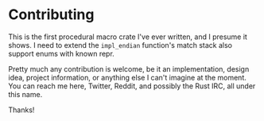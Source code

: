 # Contributing

This is the first procedural macro crate I've ever written, and I presume it
shows. I need to extend the `impl_endian` function's match stack also support
enums with known repr.

Pretty much any contribution is welcome, be it an implementation, design idea,
project information, or anything else I can't imagine at the moment. You can
reach me here, Twitter, Reddit, and possibly the Rust IRC, all under this name.

Thanks!
